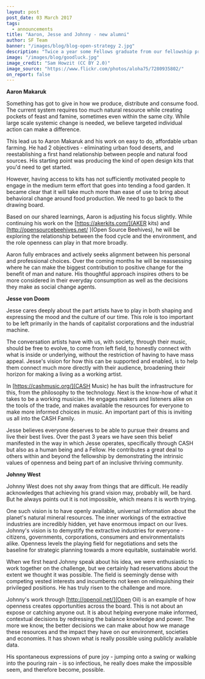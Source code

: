 ```yaml
---
layout: post
post_date: 03 March 2017
tags:
  - announcements
title: "Aaron, Jesse and Johnny - new alumni"
author: SF Team
banner: "/images/blog/blog-open-strategy 2.jpg"
description: "Twice a year some Fellows graduate from our fellowship programme. On 1 March, Aaron, Jesse and Johnny became alumni."
image: "/images/blog/goodluck.jpg"
image_credit: "Sam Howzit (CC BY 2.0)"
image_source: "https://www.flickr.com/photos/aloha75/7280935802/"
on_report: false
---
```

__Aaron Makaruk__

Something has got to give in how we produce, distribute and consume food. The current system requires too much natural resource while creating pockets of feast and famine, sometimes even within the same city. While large scale systemic change is needed, we believe targeted individual action  can make a difference. 

This lead us to Aaron Makaruk and his work on easy to do, affordable urban farming. He had 2 objectives - eliminating urban food deserts, and reestablishing a first hand relationship between people and natural food sources. His starting point was producing the kind of open design kits that you'd need to get started. 

However, having access to kits has not sufficiently motivated people to engage in the medium term effort that goes into tending a food garden. It became clear that it will take much more than ease of use to bring about behavioral change around food production. We need to go back to the drawing board. 

Based  on our shared learnings, Aaron is adjusting his focus slightly. While continuing his work on the [https://akerkits.com/](AKER kits) and [http://opensourcebeehives.net/ ](Open Source Beehives), he will be exploring the relationship between the food cycle and the environment, and the role openness can play in that more broadly. 

Aaron fully embraces and actively seeks alignment between his personal and professional choices. Over the coming months he will be reassessing where he can make the biggest contribution to positive change for the benefit of man and nature. His thoughtful approach inspires others to be more considered in their everyday consumption as well as the  decisions they make as social change agents.


__Jesse von Doom__

Jesse cares deeply about the part artists have to play in both shaping and expressing the mood and the culture of our time. This role is too important to be left primarily in the hands of capitalist corporations and the industrial machine.  

The conversation artists have with us, with society, through their music, should be free to evolve, to come from left field, to honestly connect with what is inside or underlying, without the restriction of having to have mass appeal. Jesse's vision for how this  can be supported and enabled, is to help them connect much more directly with their audience, broadening their horizon for making a living as a working artist. 

In [https://cashmusic.org/](CASH Music) he has built the infrastructure for this, from  the philosophy to the technology. Next is the know-how  of what it takes to be a working musician. He engages makers and listeners alike on the tools of the trade, and makes available the  resources for everyone to make more informed choices in music. An important part of this is inviting us all into the CASH Family. 

Jesse believes everyone deserves to be able to pursue their dreams and live their best lives. Over the past 3 years we have seen this belief manifested in the way in which Jesse operates, specifically through CASH but also as a human being and a Fellow. He contributes a great deal to others within and beyond the fellowship by demonstrating the intrinsic values of openness and being part of an inclusive thriving community.


__Johnny West__

Johnny West does not shy away from things that are difficult. He readily acknowledges that achieving his grand vision may, probably will, be hard. But he always points out it is not impossible, which means it is worth trying.  

One such vision is to have openly available, universal information about the planet's natural mineral resources. The inner workings of the extractive industries are incredibly hidden, yet have enormous impact on our lives. Johnny's vision is to demystify the extractive industries for everyone - citizens, governments, corporations, consumers and  environmentalists alike. Openness levels the playing field for negotiations and sets the baseline for strategic planning towards a  more equitable, sustainable world.

When we first heard Johnny speak about his idea, we were enthusiastic to work together on the challenge, but we  certainly had reservations about  the extent we thought it was possible. The field is seemingly dense  with competing vested interests and incumbents not keen on relinquishing their privileged positions. He has truly risen to the challenge and more.  

Johnny's work through [http://openoil.net/](Open Oil) is an example of how openness creates opportunities across the board. This is not about an expose or catching anyone out. It is about helping everyone make informed, contextual decisions by redressing the balance knowledge and power. The more we know, the better decisions we can make about how we manage these resources and the impact they have on our environment, societies and economies. It has shown what is really possible using publicly available data. 

His spontaneous expressions of pure joy - jumping onto a swing or walking into the pouring rain - is so infectious, he really does make the impossible seem, and therefore become, possible.